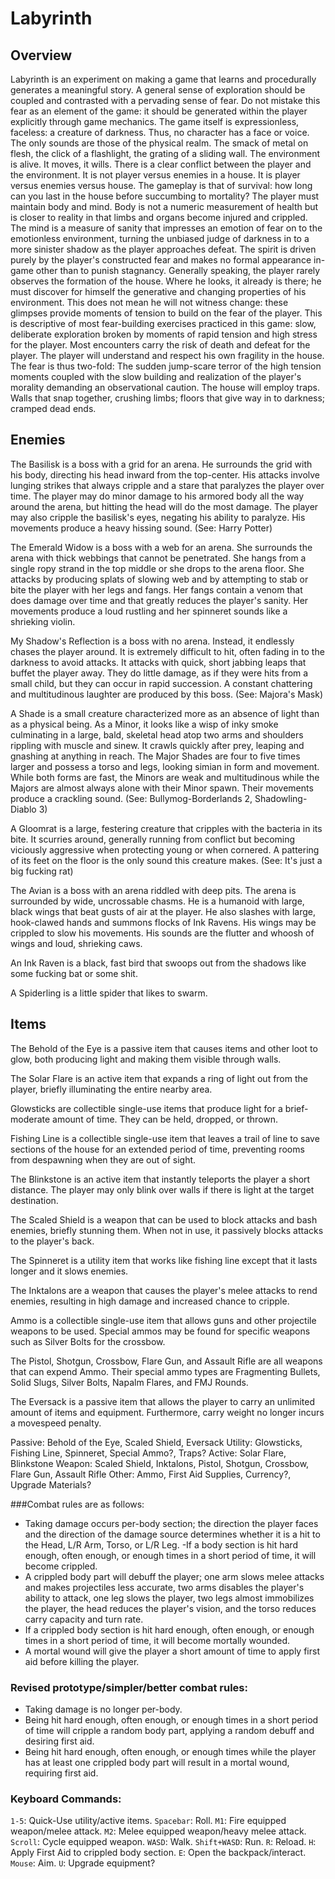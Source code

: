 Labyrinth
===

Overview
---

Labyrinth is an experiment on making a game that learns and procedurally generates a meaningful story. A general sense of exploration should be coupled and contrasted with a pervading sense of fear. Do not mistake this fear as an element of the game: it should be generated within the player explicitly through game mechanics. The game itself is expressionless, faceless: a creature of darkness. Thus, no character has a face or voice. The only sounds are those of the physical realm. The smack of metal on flesh, the click of a flashlight, the grating of a sliding wall. The environment is alive. It moves, it wills. There is a clear conflict between the player and the environment. It is not player versus enemies in a house. It is player versus enemies versus house. The gameplay is that of survival: how long can you last in the house before succumbing to mortality? The player must maintain body and mind. Body is not a numeric measurement of health but is closer to reality in that limbs and organs become injured and crippled. The mind is a measure of sanity that impresses an emotion of fear on to the emotionless environment, turning the unbiased judge of darkness in to a more sinister shadow as the player approaches defeat. The spirit is driven purely by the player's constructed fear and makes no formal appearance in-game other than to punish stagnancy. Generally speaking, the player rarely observes the formation of the house. Where he looks, it already is there; he must discover for himself the generative and changing properties of his environment. This does not mean he will not witness change: these glimpses provide moments of tension to build on the fear of the player. This is descriptive of most fear-building exercises practiced in this game: slow, deliberate exploration broken by moments of rapid tension and high stress for the player. Most encounters carry the risk of death and defeat for the player. The player will understand and respect his own fragility in the house. The fear is thus two-fold: The sudden jump-scare terror of the high tension moments coupled with the slow building and realization of the player's morality demanding an observational caution. The house will employ traps. Walls that snap together, crushing limbs; floors that give way in to darkness; cramped dead ends.

Enemies
---

The Basilisk is a boss with a grid for an arena. He surrounds the grid with his body, directing his head inward from the top-center. His attacks involve lunging strikes that always cripple and a stare that paralyzes the player over time. The player may do minor damage to his armored body all the way around the arena, but hitting the head will do the most damage. The player may also cripple the basilisk's eyes, negating his ability to paralyze. His movements produce a heavy hissing sound. (See: Harry Potter)

The Emerald Widow is a boss with a web for an arena. She surrounds the arena with thick webbings that cannot be penetrated. She hangs from a single ropy strand in the top middle or she drops to the arena floor. She attacks by producing splats of slowing web and by attempting to stab or bite the player with her legs and fangs. Her fangs contain a venom that does damage over time and that greatly reduces the player's sanity. Her movements produce a loud rustling and her spinneret sounds like a shrieking violin.

My Shadow's Reflection is a boss with no arena. Instead, it endlessly chases the player around. It is extremely difficult to hit, often fading in to the darkness to avoid attacks. It attacks with quick, short jabbing leaps that buffet the player away. They do little damage, as if they were hits from a small child, but they can occur in rapid succession. A constant chattering and multitudinous laughter are produced by this boss. (See: Majora's Mask)

A Shade is a small creature characterized more as an absence of light than as a physical being. As a Minor, it looks like a wisp of inky smoke culminating in a large, bald, skeletal head atop two arms and shoulders rippling with muscle and sinew. It crawls quickly after prey, leaping and gnashing at anything in reach. The Major Shades are four to five times larger and possess a torso and legs, looking simian in form and movement. While both forms are fast, the Minors are weak and multitudinous while the Majors are almost always alone with their Minor spawn. Their movements produce a crackling sound. (See: Bullymog-Borderlands 2, Shadowling-Diablo 3)

A Gloomrat is a large, festering creature that cripples with the bacteria in its bite. It scurries around, generally running from conflict but becoming viciously aggressive when protecting young or when cornered. A pattering of its feet on the floor is the only sound this creature makes. (See: It's just a big fucking rat)

The Avian is a boss with an arena riddled with deep pits. The arena is surrounded by wide, uncrossable chasms. He is a humanoid with large, black wings that beat gusts of air at the player. He also slashes with large, hook-clawed hands and summons flocks of Ink Ravens. His wings may be crippled to slow his movements. His sounds are the flutter and whoosh of wings and loud, shrieking caws.

An Ink Raven is a black, fast bird that swoops out from the shadows like some fucking bat or some shit.

A Spiderling is a little spider that likes to swarm.

Items
---

The Behold of the Eye is a passive item that causes items and other loot to glow, both producing light and making them visible through walls.

The Solar Flare is an active item that expands a ring of light out from the player, briefly illuminating the entire nearby area.

Glowsticks are collectible single-use items that produce light for a brief-moderate amount of time. They can be held, dropped, or thrown.

Fishing Line is a collectible single-use item that leaves a trail of line to save sections of the house for an extended period of time, preventing rooms from despawning when they are out of sight.

The Blinkstone is an active item that instantly teleports the player a short distance. The player may only blink over walls if there is light at the target destination.

The Scaled Shield is a weapon that can be used to block attacks and bash enemies, briefly stunning them. When not in use, it passively blocks attacks to the player's back.

The Spinneret is a utility item that works like fishing line except that it lasts longer and it slows enemies.

The Inktalons are a weapon that causes the player's melee attacks to rend enemies, resulting in high damage and increased chance to cripple.

Ammo is a collectible single-use item that allows guns and other projectile weapons to be used. Special ammos may be found for specific weapons such as Silver Bolts for the crossbow.

The Pistol, Shotgun, Crossbow, Flare Gun, and Assault Rifle are all weapons that can expend Ammo. Their special ammo types are Fragmenting Bullets, Solid Slugs, Silver Bolts, Napalm Flares, and FMJ Rounds.

The Eversack is a passive item that allows the player to carry an unlimited amount of items and equipment. Furthermore, carry weight no longer incurs a movespeed penalty.

Passive: Behold of the Eye, Scaled Shield, Eversack
Utility: Glowsticks, Fishing Line, Spinneret, Special Ammo?, Traps?
Active: Solar Flare, Blinkstone
Weapon: Scaled Shield, Inktalons, Pistol, Shotgun, Crossbow, Flare Gun, Assault Rifle
Other: Ammo, First Aid Supplies, Currency?, Upgrade Materials?

###Combat rules are as follows:

- Taking damage occurs per-body section; the direction the player faces and the direction of the damage source determines whether it is a hit to the Head, L/R Arm, Torso, or L/R Leg.
-If a body section is hit hard enough, often enough, or enough times in a short period of time, it will become crippled.
- A crippled body part will debuff the player; one arm slows melee attacks and makes projectiles less accurate, two arms disables the player's ability to attack, one leg slows the player, two legs almost immobilizes the player, the head reduces the player's vision, and the torso reduces carry capacity and turn rate.
- If a crippled body section is hit hard enough, often enough, or enough times in a short period of time, it will become mortally wounded.
- A mortal wound will give the player a short amount of time to apply first aid before killing the player.

### Revised prototype/simpler/better combat rules:

- Taking damage is no longer per-body.
- Being hit hard enough, often enough, or enough times in a short period of time will cripple a random body part, applying a random debuff and desiring first aid.
- Being hit hard enough, often enough, or enough times while the player has at least one crippled body part will result in a mortal wound, requiring first aid.

### Keyboard Commands:
`1-5`: Quick-Use utility/active items.
`Spacebar`: Roll.
`M1`: Fire equipped weapon/melee attack.
`M2`: Melee equipped weapon/heavy melee attack.
`Scroll`: Cycle equipped weapon.
`WASD`: Walk.
`Shift+WASD`: Run.
`R`: Reload.
`H`: Apply First Aid to crippled body section.
`E`: Open the backpack/interact.
`Mouse`: Aim.
`U`: Upgrade equipment?
